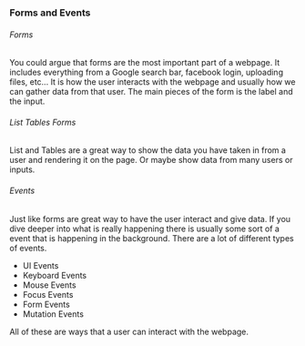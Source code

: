 ### Forms and Events

###### Forms

You could argue that forms are the most important part of a webpage. It includes everything from a Google search bar, facebook login, uploading files, etc...
It is how the user interacts with the webpage and usually how we can gather data from that user. The main pieces of the form is the label and the input.

###### List Tables Forms

List and Tables are a great way to show the data you have taken in from a user and rendering it on the page. Or maybe show data from many users or inputs. 

###### Events

Just like forms are great way to have the user interact and give data. If you dive deeper into what is really happening there is usually some sort of a event that is happening 
in the background. There are a lot of different types of events.

* UI Events
* Keyboard Events
* Mouse Events
* Focus Events
* Form Events
* Mutation Events

All of these are ways that a user can interact with the webpage. 
